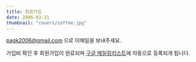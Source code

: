 ```yaml
---
title: 회원가입
date: 2006-03-31
thumbnail: "covers/coffee.jpg"
---
```


<pagk2006@gmail.com> 으로 이메일을 보내주세요. 

가입비 확인 후 회원가입이 완료되며 [구글 메일링리스트](https://bit.ly/pilpagk)에 자동으로 등록되게 됩니다. 
